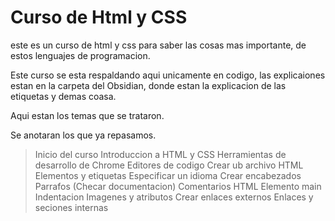# Curso de Html y CSS

este es un curso de html y css para saber las cosas mas importante, de estos lenguajes de programacion.

Este curso se esta respaldando aqui unicamente en codigo, las explicaiones estan en la carpeta del Obsidian, donde estan la explicacion de las etiquetas y demas coasa.

Aqui estan los temas que se trataron.

Se anotaran los que ya repasamos.

> Inicio del curso
> Introduccion a HTML y CSS
> Herramientas de desarrollo de Chrome
> Editores de codigo
> Crear ub archivo HTML
> Elementos y etiquetas
> Especificar un idioma
> Crear encabezados
> Parrafos
> (Checar documentacion)
> Comentarios HTML
> Elemento main
> Indentacion
> Imagenes y atributos
> Crear enlaces externos
> Enlaces y seciones internas
